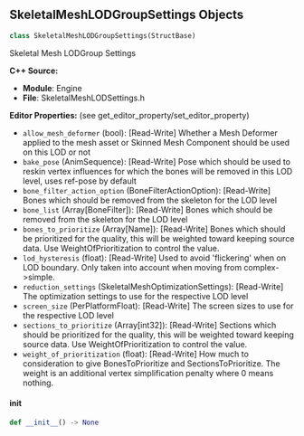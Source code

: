## SkeletalMeshLODGroupSettings Objects

```python
class SkeletalMeshLODGroupSettings(StructBase)
```

Skeletal Mesh LODGroup Settings

**C++ Source:**

- **Module**: Engine
- **File**: SkeletalMeshLODSettings.h

**Editor Properties:** (see get_editor_property/set_editor_property)

- ``allow_mesh_deformer`` (bool):  [Read-Write] Whether a Mesh Deformer applied to the mesh asset or Skinned Mesh Component should be used on this LOD or not
- ``bake_pose`` (AnimSequence):  [Read-Write] Pose which should be used to reskin vertex influences for which the bones will be removed in this LOD level, uses ref-pose by default
- ``bone_filter_action_option`` (BoneFilterActionOption):  [Read-Write] Bones which should be removed from the skeleton for the LOD level
- ``bone_list`` (Array[BoneFilter]):  [Read-Write] Bones which should be removed from the skeleton for the LOD level
- ``bones_to_prioritize`` (Array[Name]):  [Read-Write] Bones which should be prioritized for the quality, this will be weighted toward keeping source data. Use WeightOfPrioritization to control the value.
- ``lod_hysteresis`` (float):  [Read-Write] Used to avoid 'flickering' when on LOD boundary. Only taken into account when moving from complex->simple.
- ``reduction_settings`` (SkeletalMeshOptimizationSettings):  [Read-Write] The optimization settings to use for the respective LOD level
- ``screen_size`` (PerPlatformFloat):  [Read-Write] The screen sizes to use for the respective LOD level
- ``sections_to_prioritize`` (Array[int32]):  [Read-Write] Sections which should be prioritized for the quality, this will be weighted toward keeping source data. Use WeightOfPrioritization to control the value.
- ``weight_of_prioritization`` (float):  [Read-Write] How much to consideration to give BonesToPrioritize and SectionsToPrioritize.  The weight is an additional vertex simplification penalty where 0 means nothing.

<a id="unreal.SkeletalMeshLODGroupSettings.__init__"></a>

#### __init__

```python
def __init__() -> None
```

<a id="unreal.AudioEffectParameters"></a>